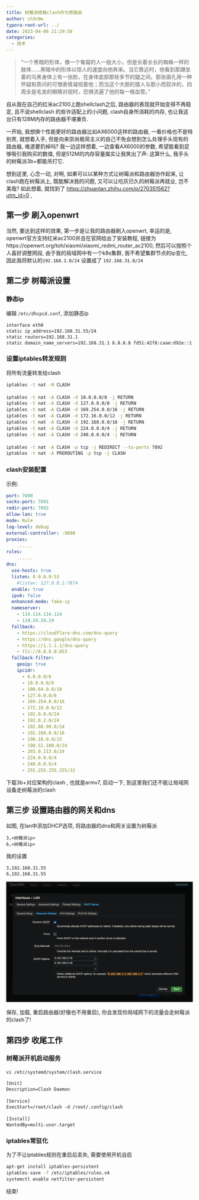 ```yaml
---
title: 树莓派搭载clash作为旁路由
author: ch3n9w
typora-root-url: ../
date: 2023-04-06 21:29:58
categories:
  - 技术
---
```




> “一个黑暗的形体，像一个匍匐的人一般大小，但是长着长长的蜘蛛一样的肢体……黑暗中的形体以惊人的速度向他奔来。当它靠近时，他看到那蹲坐着的乌黑身体上有一张脸，在身体底部那些多节的腿之间。那张面孔用一种怀疑和质问的可憎表情凝视着他；而当这个大胆的猎人与那小而狡诈的，四周全是毛发的眼睛对视时，恐惧流遍了他的每一根血管。”  

<!--more-->

自从我在自己的红米ac2100上跑shellclash之后, 路由器的表现就开始变得不再稳定, 且不说shellclash 的些许适配上的小问题, clash自身所消耗的内存, 也让我这台只有128M内存的路由器不堪重负. 

一开始, 我想换个性能更好的路由器比如AX6000这样的路由器, 一看价格也不是特别贵, 就想着入手, 但是向来崇尚极简主义的自己不免会想到怎么处理手头现有的路由器, 难道要扔掉吗? 我一边这样想着, 一边查看AX6000的参数, 希望能看到足够吸引我购买的数值, 但是512M的内存容量属实让我笑出了声: 这算什么, 我手头的树莓派3b+都能吊打它. 

想到这里, 心念一动, 对啊, 如果可以以某种方式让树莓派和路由器协作起来, 让clash跑在树莓派上, 既能解决我的问题, 又可以让吃灰已久的树莓派再就业, 岂不美哉? 如此想着, 就找到了 https://zhuanlan.zhihu.com/p/270351562?utm_id=0 , 

## 第一步 刷入openwrt

当然, 要达到这样的效果, 第一步是让我的路由器刷入openwrt, 幸运的是, openwrt官方支持红米ac2100并且在官网给出了安装教程, 链接为https://openwrt.org/toh/xiaomi/xiaomi_redmi_router_ac2100, 然后可以按照个人喜好调整网段, 由于我的局域网中有一个k8s集群, 我不希望集群节点的ip变化, 因此我将默认的`192.168.1.0/24` 设置成了 `192.168.31.0/24`

## 第二步 树莓派设置

### 静态ip

编辑 `/etc/dhcpcd.conf`, 添加静态ip

```
interface eth0
static ip_address=192.168.31.55/24
static routers=192.168.31.1
static domain_name_servers=192.168.31.1 8.8.8.8 fd51:42f8:caae:d92e::1
```

### 设置iptables转发规则

将所有流量转发给clash

```bash
iptables -t nat -N CLASH

iptables -t nat -A CLASH -d 10.0.0.0/8 -j RETURN
iptables -t nat -A CLASH -d 127.0.0.0/8 -j RETURN
iptables -t nat -A CLASH -d 169.254.0.0/16 -j RETURN
iptables -t nat -A CLASH -d 172.16.0.0/12 -j RETURN
iptables -t nat -A CLASH -d 192.168.0.0/16 -j RETURN
iptables -t nat -A CLASH -d 224.0.0.0/4 -j RETURN
iptables -t nat -A CLASH -d 240.0.0.0/4 -j RETURN

iptables -t nat -A CLASH -p tcp -j REDIRECT --to-ports 7892
iptables -t nat -A PREROUTING -p tcp -j CLASH
```

### clash安装配置

示例:

```yaml
port: 7890
socks-port: 7891
redir-port: 7892
allow-lan: true
mode: Rule
log-level: debug
external-controller: :9090
proxies:
    ......
rules:
    ......
dns:
  use-hosts: true
  listen: 0.0.0.0:53
    #listen: 127.0.0.1:7874
  enable: true
  ipv6: false
  enhanced-mode: fake-ip
  nameserver:
    - 114.114.114.114
    - 119.29.29.29
  fallback:
    - https://cloudflare-dns.com/dns-query
    - https://dns.google/dns-query
    - https://1.1.1.1/dns-query
    - tls://8.8.8.8:853
  fallback-filter:
    geoip: true
    ipcidr:
      - 0.0.0.0/8
      - 10.0.0.0/8
      - 100.64.0.0/10
      - 127.0.0.0/8
      - 169.254.0.0/16
      - 172.16.0.0/12
      - 192.0.0.0/24
      - 192.0.2.0/24
      - 192.88.99.0/24
      - 192.168.0.0/16
      - 198.18.0.0/15
      - 198.51.100.0/24
      - 203.0.113.0/24
      - 224.0.0.0/4
      - 240.0.0.0/4
      - 255.255.255.255/32
```

下载3b+对应架构的clash , 也就是armv7, 启动一下, 到这里我们还不能让局域网设备走树莓派的clash

## 第三步 设置路由器的网关和dns

如图, 在lan中添加DHCP选项, 将路由器的dns和网关设置为树莓派

```
3,<树莓派ip>
6,<树莓派ip>
```

我的设置

```
3,192.168.31.55
6,192.168.31.55
```

![image-20230406215309493](image-20230406215309493.png)

保存, 加载, 重启路由器(好像也不用重启), 你会发现你局域网下的流量会走树莓派的clash了!

## 第四步 收尾工作

### 树莓派开机启动服务

`vi /etc/systemd/system/clash.service`

```
[Unit]
Description=Clash Daemon

[Service]
ExecStart=/root/clash -d /root/.config/clash

[Install]
WantedBy=multi-user.target
```

### iptables常驻化

为了不让iptables规则在重启后丢失, 需要使用开机自启

```bash
apt-get install iptables-persistent
iptables-save -f /etc/iptables/rules.v4
systemctl enable netfilter-persistent
```



结束!
